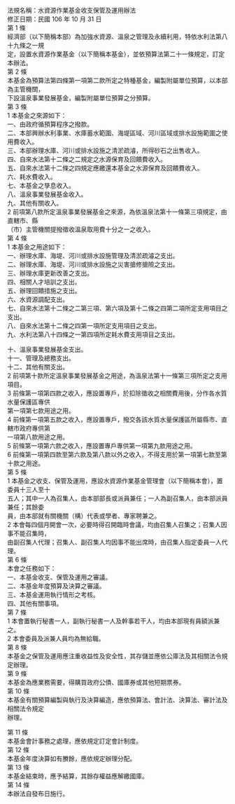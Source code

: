 法規名稱：水資源作業基金收支保管及運用辦法  
修正日期：民國 106 年 10 月 31 日  
第 1 條  
經濟部（以下簡稱本部）為加強水資源、溫泉之管理及永續利用，特依水利法第八十九條之一規  
定，設置水資源作業基金（以下簡稱本基金），並依預算法第二十一條規定，訂定本辦法。  
第 2 條  
本基金為預算法第四條第一項第二款所定之特種基金，編製附屬單位預算，以本部為主管機關，  
下設溫泉事業發展基金，編製附屬單位預算之分預算。  
第 3 條  
1 本基金之來源如下：  
一、由政府循預算程序之撥款。  
二、本部興辦水利事業、水庫蓄水範圍、海堤區域、河川區域或排水設施範圍之使用費收入。  
三、本部辦理水庫、河川或排水設施之清淤疏濬，所得砂石之出售收入。  
四、自來水法第十二條之二規定之水源保育及回饋費收入。  
五、自來水法第十二條之四規定應繳還本基金之水源保育及回饋費收入。  
六、耗水費收入。  
七、本基金之孳息收入。  
八、溫泉事業發展基金收入。  
九、其他有關收入。  
2 前項第八款所定溫泉事業發展基金之來源，為依溫泉法第十一條第三項規定，由直轄市、縣  
（市）主管機關提撥徵收溫泉取用費十分之一之收入。  
第 4 條  
1 本基金之用途如下：  
一、辦理水庫、海堤、河川或排水設施管理及清淤疏濬之支出。  
二、辦理水庫、海堤、河川或排水設施之災害搶修搶險之支出。  
三、辦理水庫更新改善之支出。  
四、相關人才培訓之支出。  
五、辦理回饋措施之支出。  
六、水資源調配支出。  
七、自來水法第十二條之二第三項、第六項及第十二條之四第二項所定支用項目之支出。  
八、自來水法第十二條之四第一項所定支用項目之支出。  
九、水利法第八十四條之一第四項所定耗水費支用項目之支出。  


十、溫泉事業發展基金支出。  
十一、管理及總務支出。  
十二、其他有關支出。  
2 前項第十款所定溫泉事業發展基金之用途，為溫泉法第十一條第三項所定之支用項目。  
3 前條第一項第四款之收入，應設置專戶，於扣除徵收之相關費用後，分作各水質水量保護區專供  
第一項第七款用途之用。  
4 前條第一項第五款之收入，應設置專戶，撥交各該水質水量保護區所屬縣市、直轄市政府專供第  
一項第八款用途之用。  
5 前條第一項第六款之收入，應設置專戶專供第一項第九款用途之用。  
6 前條第一項第四款至第六款及第八款以外之收入，不得支用於第一項第七款至第十款之用途。  
第 5 條  
1 本基金之收支、保管及運用，應設水資源作業基金管理會（以下簡稱本會），置委員十三人至十  
五人；其中一人為召集人，由本部部長或派員兼任；一人為副召集人，由本部派員兼任；其餘委  
員，由本部就有關機關（構）代表或學者、專家聘兼之。  
2 本會每四個月開會一次，必要時得召開臨時會議，均由召集人召集之；召集人因事不能召集時，  
由副召集人代理；召集人、副召集人均因事不能出席時，由召集人指定委員一人代理。  
第 6 條  
本會之任務如下：  
一、本基金收支、保管及運用之審議。  
二、本基金年度預算及決算之審議。  
三、本基金運用執行情形之考核。  
四、其他有關事項。  
第 7 條  
1 本會置執行秘書一人，副執行秘書一人及幹事若干人，均由本部現有員額派兼之。  
2 本會委員及派兼人員均為無給職。  
第 8 條  
本基金之保管及運用應注重收益性及安全性，其存儲並應依公庫法及其相關法令規定辦理。  
第 9 條  
本基金為應業務需要，得購買政府公債、國庫券或其他短期票券。  
第 10 條  
本基金有關預算編製與執行及決算編造，應依預算法、會計法、決算法、審計法及相關法令規定  
辦理。  


第 11 條  
本基金會計事務之處理，應依規定訂定會計制度。  
第 12 條  
本基金年度決算如有賸餘，應依規定辦理分配。  
第 13 條  
本基金結束時，應予結算，其餘存權益應解繳國庫。  
第 14 條  
本辦法自發布日施行。  


